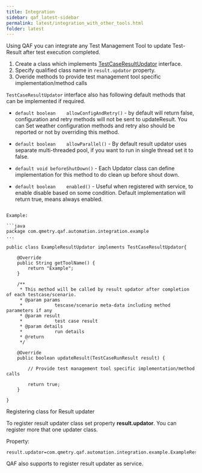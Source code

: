 ```yaml
---
title: Integration
sidebar: qaf_latest-sidebar
permalink: latest/integration_with_other_tools.html
folder: latest
---
```



Using QAF you can integrate any Test Management Tool to update Test-Result after test execution completed.

1. Create a class which implements [TestCaseResultUpdator](/javadoc/com/qmetry/qaf/automation/integration/TestCaseResultUpdator.html) interface.
2. Specify qualified class name in `result.updator` property.
3. Overide methods to provide test management tool specific implementation/method calls


`TestCaseResultUpdator` interface also has following default methods that can be implemented if required.


  * `default boolean 	allowConfigAndRetry()` - by default will return false, configuration and retry methods will not be sent to updateResult. You can Set weather configuration methods and retry also should be reported or not by overriding this method.

  * `default boolean 	allowParallel()` - By default result updator uses separate multi-threaded pool, if you want to run in single thread set it to false.

  * `default void beforeShutDown()` - Each Updator class can define implementation for this method to do clean up before shout down.

  * `default boolean 	enabled()` - Useful when registered with service, to enable disable based on some condition. Default implementation will return true, means always enabled.

```

Example:

```java
package com.qmetry.qaf.automation.integration.example
...

public class ExampleResultUpdator implements TestCaseResultUpdator{

	@Override
	public String getToolName() {
		return "Example";
	}

	/**
	 * This method will be called by result updator after completion of each testcase/scenario.
	 * @param params
	 *            tescase/scenario meta-data including method parameters if any
	 * @param result
	 *            test case result
	 * @param details
	 *            run details
	 * @return
	 */

	@Override
	public boolean updateResult(TestCaseRunResult result) {

		// Provide test management tool specific implementation/method calls
		
		return true;
	}

}
```
Registering class for Result updater

To register result updater class set property **result.updator**. You can register more that one updater class. 

Property:

```properties
result.updator=com.qmetry.qaf.automation.integration.example.ExampleResultUpdator
```

QAF also supports to register result updater as service.
